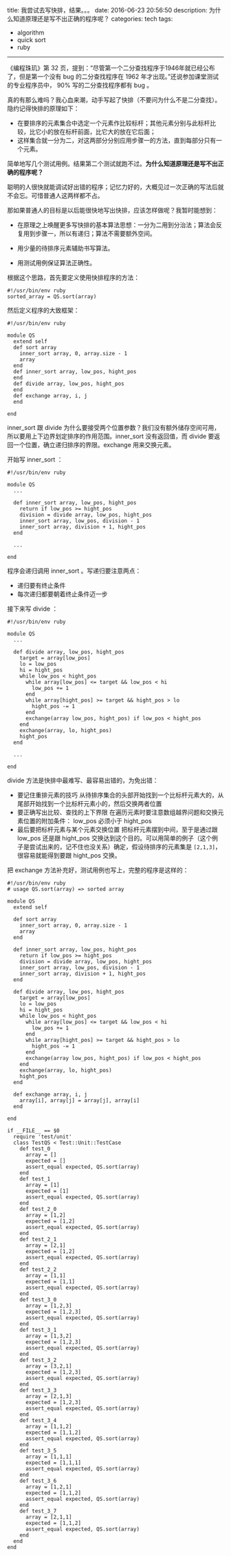 title: 我尝试去写快排，结果。。。
date: 2016-06-23 20:56:50
description: 为什么知道原理还是写不出正确的程序呢？
categories: tech
tags:
- algorithm
- quick sort
- ruby
---

《编程珠玑》第 32 页，提到：“尽管第一个二分查找程序于1946年就已经公布了，但是第一个没有 bug 的二分查找程序在 1962 年才出现。”还说参加课堂测试的专业程序员中， 90% 写的二分查找程序都有 bug 。

真的有那么难吗？我心血来潮，动手写起了快排（不要问为什么不是二分查找）。隐约记得快排的原理如下：

- 在要排序的元素集合中选定一个元素作比较标杆；其他元素分别与此标杆比较，比它小的放在标杆前面，比它大的放在它后面；
- 这样集合就一分为二，对这两部分分别应用步骤一的方法，直到每部分只有一个元素。

简单地写几个测试用例。结果第二个测试就跑不过。**为什么知道原理还是写不出正确的程序呢？**

聪明的人很快就能调试好出错的程序；记忆力好的，大概见过一次正确的写法后就不会忘。可惜普通人这两样都不占。

那如果普通人的目标是以后能很快地写出快排，应该怎样做呢？我暂时能想到：

- 在原理之上唤醒更多写快排的基本算法思想：一分为二用到分治法；算法会反复用到步骤一，所以有递归；算法不需要额外空间。

- 用少量的待排序元素辅助书写算法。

- 用测试用例保证算法正确性。

根据这个思路，首先要定义使用快排程序的方法：

    #!/usr/bin/env ruby
    sorted_array = QS.sort(array)

然后定义程序的大致框架：

    #!/usr/bin/env ruby

    module QS
      extend self
      def sort array
        inner_sort array, 0, array.size - 1
        array
      end
      def inner_sort array, low_pos, hight_pos
      end
      def divide array, low_pos, hight_pos
      end
      def exchange array, i, j
      end

    end

inner_sort 跟 divide 为什么要接受两个位置参数？我们没有额外储存空间可用，所以要用上下边界划定排序的作用范围。inner_sort 没有返回值，而 divide 要返回一个位置，确立递归排序的界限。exchange 用来交换元素。

开始写 inner_sort ：

    #!/usr/bin/env ruby

    module QS
      ...

      def inner_sort array, low_pos, hight_pos
        return if low_pos >= hight_pos
        division = divide array, low_pos, hight_pos
        inner_sort array, low_pos, division - 1
        inner_sort array, division + 1, hight_pos
      end

      ...

    end
    
程序会递归调用 inner_sort 。写递归要注意两点：

- 递归要有终止条件
- 每次递归都要朝着终止条件迈一步

接下来写 divide ：

    #!/usr/bin/env ruby

    module QS
      ...

      def divide array, low_pos, hight_pos
        target = array[low_pos]
        lo = low_pos
        hi = hight_pos
        while low_pos < hight_pos
          while array[low_pos] <= target && low_pos < hi
            low_pos += 1
          end
          while array[hight_pos] >= target && hight_pos > lo
            hight_pos -= 1
          end
          exchange(array low_pos, hight_pos) if low_pos < hight_pos
        end
        exchange(array, lo, hight_pos)
        hight_pos
      end

      ...

    end

divide 方法是快排中最难写、最容易出错的，为免出错：

- 要记住重排元素的技巧
    从待排序集合的头部开始找到一个比标杆元素大的，从尾部开始找到一个比标杆元素小的，然后交换两者位置
- 要正确写出比较、查找的上下界限
    在遍历元素时要注意数组越界问题和交换元素位置的附加条件： low_pos 必须小于 hight_pos
- 最后要把标杆元素与某个元素交换位置
    把标杆元素摆到中间，至于是通过跟 low_pos 还是跟 hight_pos 交换达到这个目的。可以用简单的例子（这个例子是尝试出来的，记不住也没关系）确定，假设待排序的元素集是 `[2,1,3]`，很容易就能得到要跟 hight_pos 交换。

把 exchange 方法补充好，测试用例也写上，完整的程序是这样的：

    #!/usr/bin/env ruby
    # usage QS.sort(array) => sorted array

    module QS
      extend self
      
      def sort array
        inner_sort array, 0, array.size - 1
        array
      end

      def inner_sort array, low_pos, hight_pos
        return if low_pos >= hight_pos
        division = divide array, low_pos, hight_pos
        inner_sort array, low_pos, division - 1
        inner_sort array, division + 1, hight_pos
      end
      
      def divide array, low_pos, hight_pos
        target = array[low_pos]
        lo = low_pos
        hi = hight_pos
        while low_pos < hight_pos
          while array[low_pos] <= target && low_pos < hi
            low_pos += 1
          end
          while array[hight_pos] >= target && hight_pos > lo
            hight_pos -= 1
          end
          exchange(array low_pos, hight_pos) if low_pos < hight_pos
        end
        exchange(array, lo, hight_pos)
        hight_pos
      end
      
      def exchange array, i, j
        array[i], array[j] = array[j], array[i]
      end

    end

    if __FILE__ == $0
      require 'test/unit'
      class TestQS < Test::Unit::TestCase
        def test_0
          array = []
          expected = []
          assert_equal expected, QS.sort(array)
        end
        def test_1
          array = [1]
          expected = [1]
          assert_equal expected, QS.sort(array)
        end
        def test_2_0
          array = [1,2]
          expected = [1,2]
          assert_equal expected, QS.sort(array)
        end
        def test_2_1
          array = [2,1]
          expected = [1,2]
          assert_equal expected, QS.sort(array)
        end
        def test_2_2
          array = [1,1]
          expected = [1,1]
          assert_equal expected, QS.sort(array)
        end
        def test_3_0
          array = [1,2,3]
          expected = [1,2,3]
          assert_equal expected, QS.sort(array)
        end
        def test_3_1
          array = [1,3,2]
          expected = [1,2,3]
          assert_equal expected, QS.sort(array)
        end
        def test_3_2
          array = [3,2,1]
          expected = [1,2,3]
          assert_equal expected, QS.sort(array)
        end
        def test_3_3
          array = [2,1,3]
          expected = [1,2,3]
          assert_equal expected, QS.sort(array)
        end
        def test_3_4
          array = [1,1,2]
          expected = [1,1,2]
          assert_equal expected, QS.sort(array)
        end
        def test_3_5
          array = [1,1,1]
          expected = [1,1,1]
          assert_equal expected, QS.sort(array)
        end
        def test_3_6
          array = [1,2,1]
          expected = [1,1,2]
          assert_equal expected, QS.sort(array)
        end
        def test_3_7
          array = [2,1,1]
          expected = [1,1,2]
          assert_equal expected, QS.sort(array)
        end
      end
    end